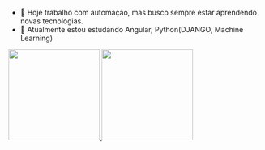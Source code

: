 - 🔭 Hoje trabalho com automação, mas busco sempre estar aprendendo novas tecnologias.
- 🌱 Atualmente estou estudando Angular, Python(DJANGO, Machine Learning)
<link rel = "stylesheet" href = "https://cdn.jsdelivr.net/gh/devicons/devicon@v2.13.0/devicon.min.css">
<div>
  <a href="https://github.com/rafaballerini">
  <img height="180em" src="https://github-readme-stats.vercel.app/api?username=SendoDiferente&show_icons=true&bg_color=30,f5ffa0,e4ffa0,d2ffa1,bdffa3,a7fda6,8cfaaa,6cf7af,3cf2b5,00edbc,00e8c6,00e4d0,00dfdc&include_all_commits=true&count_private=true"/>
  <img height="180em" src="https://github-readme-stats.vercel.app/api/top-langs/?username=SendoDiferente&layout=compact&langs_count=7&bg_color=30,f5ffa0,e4ffa0,d2ffa1,bdffa3,a7fda6,8cfaaa,6cf7af,3cf2b5,00edbc,00e8c6,00e4d0,00dfdc"/>
</div>
